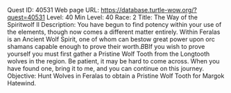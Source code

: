 Quest ID: 40531
Web page URL: https://database.turtle-wow.org/?quest=40531
Level: 40
Min Level: 40
Race: 2
Title: The Way of the Spiritwolf II
Description: You have begun to find potency within your use of the elements, though now comes a different matter entirely. Within Feralas is an Ancient Wolf Spirit, one of whom can bestow great power upon orc shamans capable enough to prove their worth.$B$BIf you wish to prove yourself you must first gather a Pristine Wolf Tooth from the Longtooth wolves in the region. Be patient, it may be hard to come across. When you have found one, bring it to me, and you can continue on this journey.
Objective: Hunt Wolves in Feralas to obtain a Pristine Wolf Tooth for Margok Hatewind.
